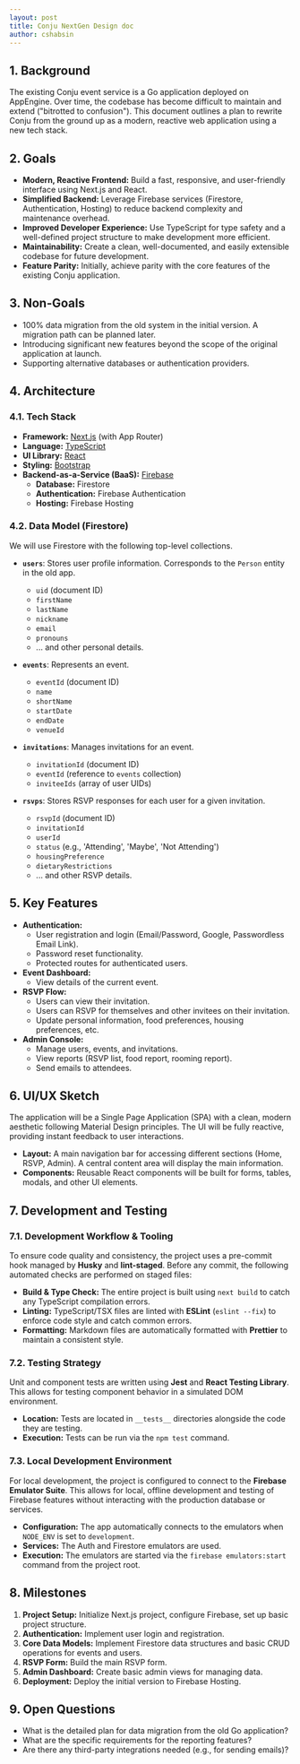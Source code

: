 ```yaml
---
layout: post
title: Conju NextGen Design doc
author: cshabsin
---
```


## 1. Background

The existing Conju event service is a Go application deployed on AppEngine. Over
time, the codebase has become difficult to maintain and extend ("bitrotted to
confusion"). This document outlines a plan to rewrite Conju from the ground up
as a modern, reactive web application using a new tech stack.

## 2. Goals

- **Modern, Reactive Frontend:** Build a fast, responsive, and user-friendly
  interface using Next.js and React.
- **Simplified Backend:** Leverage Firebase services (Firestore, Authentication,
  Hosting) to reduce backend complexity and maintenance overhead.
- **Improved Developer Experience:** Use TypeScript for type safety and a
  well-defined project structure to make development more efficient.
- **Maintainability:** Create a clean, well-documented, and easily extensible
  codebase for future development.
- **Feature Parity:** Initially, achieve parity with the core features of the
  existing Conju application.

## 3. Non-Goals

- 100% data migration from the old system in the initial version. A migration
  path can be planned later.
- Introducing significant new features beyond the scope of the original
  application at launch.
- Supporting alternative databases or authentication providers.

## 4. Architecture

### 4.1. Tech Stack

- **Framework:** [Next.js](https://nextjs.org/) (with App Router)
- **Language:** [TypeScript](https://www.typescriptlang.org/)
- **UI Library:** [React](https://reactjs.org/)
- **Styling:** [Bootstrap](https://getbootstrap.com/)
- **Backend-as-a-Service (BaaS):** [Firebase](https://firebase.google.com/)
  - **Database:** Firestore
  - **Authentication:** Firebase Authentication
  - **Hosting:** Firebase Hosting

### 4.2. Data Model (Firestore)

We will use Firestore with the following top-level collections.

- **`users`**: Stores user profile information. Corresponds to the `Person`
  entity in the old app.
  - `uid` (document ID)
  - `firstName`
  - `lastName`
  - `nickname`
  - `email`
  - `pronouns`
  - ... and other personal details.

- **`events`**: Represents an event.
  - `eventId` (document ID)
  - `name`
  - `shortName`
  - `startDate`
  - `endDate`
  - `venueId`

- **`invitations`**: Manages invitations for an event.
  - `invitationId` (document ID)
  - `eventId` (reference to `events` collection)
  - `inviteeIds` (array of user UIDs)

- **`rsvps`**: Stores RSVP responses for each user for a given invitation.
  - `rsvpId` (document ID)
  - `invitationId`
  - `userId`
  - `status` (e.g., 'Attending', 'Maybe', 'Not Attending')
  - `housingPreference`
  - `dietaryRestrictions`
  - ... and other RSVP details.

## 5. Key Features

- **Authentication:**
  - User registration and login (Email/Password, Google, Passwordless Email Link).
  - Password reset functionality.
  - Protected routes for authenticated users.
- **Event Dashboard:**
  - View details of the current event.
- **RSVP Flow:**
  - Users can view their invitation.
  - Users can RSVP for themselves and other invitees on their invitation.
  - Update personal information, food preferences, housing preferences, etc.
- **Admin Console:**
  - Manage users, events, and invitations.
  - View reports (RSVP list, food report, rooming report).
  - Send emails to attendees.

## 6. UI/UX Sketch

The application will be a Single Page Application (SPA) with a clean, modern
aesthetic following Material Design principles. The UI will be fully reactive,
providing instant feedback to user interactions.

- **Layout:** A main navigation bar for accessing different sections (Home,
  RSVP, Admin). A central content area will display the main information.
- **Components:** Reusable React components will be built for forms, tables,
  modals, and other UI elements.

## 7. Development and Testing

### 7.1. Development Workflow & Tooling

To ensure code quality and consistency, the project uses a pre-commit hook
managed by **Husky** and **lint-staged**. Before any commit, the following automated
checks are performed on staged files:

- **Build & Type Check:** The entire project is built using `next build` to catch
  any TypeScript compilation errors.
- **Linting:** TypeScript/TSX files are linted with **ESLint** (`eslint --fix`)
  to enforce code style and catch common errors.
- **Formatting:** Markdown files are automatically formatted with **Prettier** to
  maintain a consistent style.

### 7.2. Testing Strategy

Unit and component tests are written using **Jest** and **React Testing Library**.
This allows for testing component behavior in a simulated DOM environment.

- **Location:** Tests are located in `__tests__` directories alongside the code
  they are testing.
- **Execution:** Tests can be run via the `npm test` command.

### 7.3. Local Development Environment

For local development, the project is configured to connect to the **Firebase
Emulator Suite**. This allows for local, offline development and testing of
Firebase features without interacting with the production database or services.

- **Configuration:** The app automatically connects to the emulators when
  `NODE_ENV` is set to `development`.
- **Services:** The Auth and Firestore emulators are used.
- **Execution:** The emulators are started via the `firebase emulators:start`
  command from the project root.

## 8. Milestones

1.  **Project Setup:** Initialize Next.js project, configure Firebase, set up
    basic project structure.
2.  **Authentication:** Implement user login and registration.
3.  **Core Data Models:** Implement Firestore data structures and basic CRUD
    operations for events and users.
4.  **RSVP Form:** Build the main RSVP form.
5.  **Admin Dashboard:** Create basic admin views for managing data.
6.  **Deployment:** Deploy the initial version to Firebase Hosting.

## 9. Open Questions

- What is the detailed plan for data migration from the old Go application?
- What are the specific requirements for the reporting features?
- Are there any third-party integrations needed (e.g., for sending emails)?